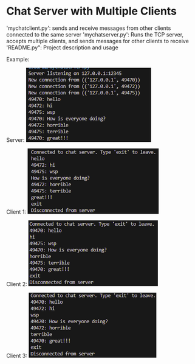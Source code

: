 # Chat Server with Multiple Clients

'mychatclient.py': sends and receive messages from other clients connected to the same server
'mychatserver.py': Runs the TCP server, accepts multiple clients, and sends messages for other clients to receive
'README.py": Project description and usage

Example:

Server:
![alt text](2bbdaa64-d196-448b-8455-31749bf30594.png)

Client 1:
![alt text](2b87af2f-1da8-46a8-a065-2857e148f48c.png)

Client 2:
![alt text](1529744d-574b-4e59-8e47-a9403b87b3e1.png)

Client 3:
![alt text](d4d39b29-7b8e-4ab3-93bb-a0c38d929eb4.png)
